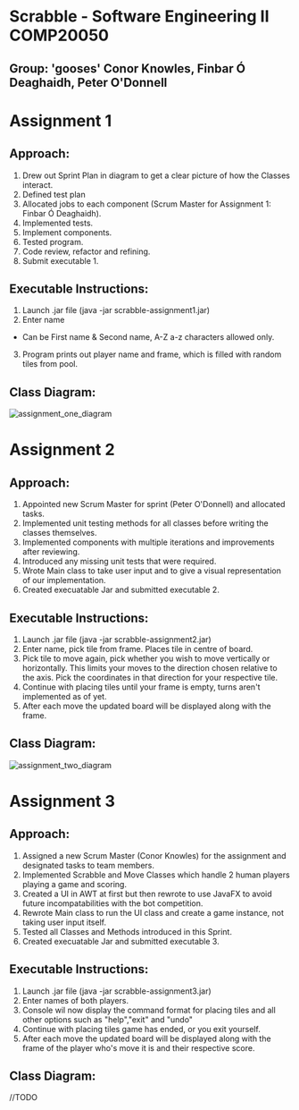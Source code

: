 # **Scrabble** - Software Engineering II COMP20050
## Group: 'gooses' Conor Knowles, Finbar Ó Deaghaidh, Peter O'Donnell


# Assignment 1
## Approach:
1. Drew out Sprint Plan in diagram to get a clear picture of how the Classes interact.
2. Defined test plan
3. Allocated jobs to each component (Scrum Master for Assignment 1: Finbar Ó Deaghaidh).
4. Implemented tests.
5. Implement components.
6. Tested program.
7. Code review, refactor and refining.
8. Submit executable 1.

## Executable Instructions:
1. Launch .jar file (java -jar scrabble-assignment1.jar)
2. Enter name
  * Can be First name & Second name, A-Z a-z characters allowed only.
3. Program prints out player name and frame, which is filled with random tiles from pool.

## Class Diagram:
![assignment_one_diagram](https://github.com/UCD-COMP20050/gooses/blob/master/images/assignment_one_diagram.png)


# Assignment 2
## Approach:
1. Appointed new Scrum Master for sprint (Peter O'Donnell) and allocated tasks.
2. Implemented unit testing methods for all classes before writing the classes themselves.
3. Implemented components with multiple iterations and improvements after reviewing.
4. Introduced any missing unit tests that were required.
5. Wrote Main class to take user input and to give a visual representation of our implementation.
6. Created execuatable Jar and submitted executable 2.

## Executable Instructions:
1. Launch .jar file (java -jar scrabble-assignment2.jar)
2. Enter name, pick tile from frame. Places tile in centre of board.
3. Pick tile to move again, pick whether you wish to move vertically or horizontally. This limits your moves to the direction chosen relative to the axis. Pick the coordinates in that direction for your respective tile.
4. Continue with placing tiles until your frame is empty, turns aren't implemented as of yet.
5. After each move the updated board will be displayed along with the frame.

## Class Diagram:
![assignment_two_diagram](https://github.com/UCD-COMP20050/gooses/blob/master/images/assignment_two_diagram.PNG)


# Assignment 3
## Approach:
1. Assigned a new Scrum Master (Conor Knowles) for the assignment and designated tasks to team members.
2. Implemented Scrabble and Move Classes which handle 2 human players playing a game and scoring.
3. Created a UI in AWT at first but then rewrote to use JavaFX to avoid future incompatabilities with the bot competition.
4. Rewrote Main class to run the UI class and create a game instance, not taking user input itself.
5. Tested all Classes and Methods introduced in this Sprint.
6. Created execuatable Jar and submitted executable 3.

## Executable Instructions:
1. Launch .jar file (java -jar scrabble-assignment3.jar)
2. Enter names of both players.
3. Console wil now display the command format for placing tiles and all other options such as "help","exit" and "undo"
4. Continue with placing tiles game has ended, or you exit yourself.
5. After each move the updated board will be displayed along with the frame of the player who's move it is and their respective score.

## Class Diagram:
//TODO






